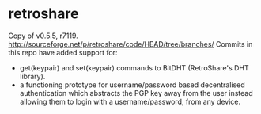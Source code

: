 retroshare
==========

Copy of v0.5.5, r7119. http://sourceforge.net/p/retroshare/code/HEAD/tree/branches/
Commits in this repo have added support for:
* get(keypair) and set(keypair) commands to BitDHT (RetroShare's DHT library).
* a functioning prototype for username/password based decentralised authentication which abstracts the PGP key away from the user instead allowing them to login with a username/password, from any device.

